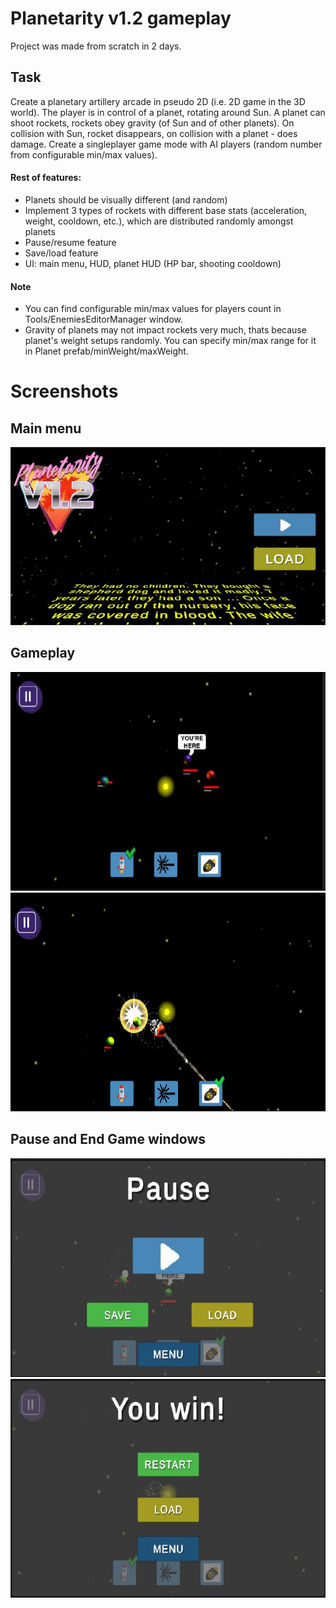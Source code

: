 # Planetarity v1.2 gameplay
Project was made from scratch in 2 days.

## Task
Create a planetary artillery arcade in pseudo 2D (i.e. 2D game in the 3D world).
The player is in control of a planet, rotating around Sun. A planet can shoot rockets, rockets
obey gravity (of Sun and of other planets). On collision with Sun, rocket disappears, on
collision with a planet - does damage.
Create a singleplayer game mode with AI players (random number from
configurable min/max values).

#### Rest of features:
* Planets should be visually different (and random)
* Implement 3 types of rockets with different base stats (acceleration, weight,
cooldown, etc.), which are distributed randomly amongst planets
* Pause/resume feature
* Save/load feature
* UI: main menu, HUD, planet HUD (HP bar, shooting cooldown)

#### Note
* You can find configurable min/max values for players count in Tools/EnemiesEditorManager window.
* Gravity of planets may not impact rockets very much, thats because planet's weight setups randomly. You can specify min/max range for it in Planet prefab/minWeight/maxWeight.

# Screenshots
## Main menu
![](https://github.com/IDmikael/Planetarity-v1.2-gameplay/blob/main/Screenshots/Screen1.png)

## Gameplay
<img src="https://github.com/IDmikael/Planetarity-v1.2-gameplay/blob/main/Screenshots/Screen2.png" width="620" height="350">
<img src="https://github.com/IDmikael/Planetarity-v1.2-gameplay/blob/main/Screenshots/Screen3.png" width="620" height="350">

## Pause and End Game windows
<img src="https://github.com/IDmikael/Planetarity-v1.2-gameplay/blob/main/Screenshots/Screen4.png" width="620" height="350">
<img src="https://github.com/IDmikael/Planetarity-v1.2-gameplay/blob/main/Screenshots/Screen5.png" width="620" height="350">
